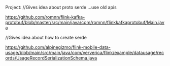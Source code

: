 Project:
//Gives idea about proto serde ...use old apis

https://github.com/romnn/flink-kafka-protobuf/blob/master/src/main/java/com/romnn/flinkkafkaprotobuf/Main.java

//Gives idea about how to create serde

https://github.com/alpinegizmo/flink-mobile-data-usage/blob/main/src/main/java/com/ververica/flink/example/datausage/records/UsageRecordSerializationSchema.java
